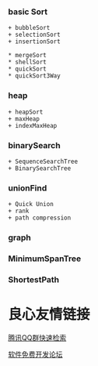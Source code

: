### basic Sort
	+ bubbleSort
	+ selectionSort
	+ insertionSort

	* mergeSort
	* shellSort
	* quickSort
	* quickSort3Way

### heap
	+ heapSort
	+ maxHeap
	+ indexMaxHeap

### binarySearch
	+ SequenceSearchTree
	+ BinarySearchTree

### unionFind
	+ Quick Union
	+ rank
	+ path compression

### graph

### MinimumSpanTree

### ShortestPath


 # 良心友情链接

[腾讯QQ群快速检索](http://u.720life.cn/s/8cf73f7c)

[软件免费开发论坛](http://u.720life.cn/s/bbb01dc0)